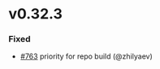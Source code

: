 # v0.32.3

### Fixed

* [#763](https://github.com/helmwave/helmwave/issues/763) priority for repo build (@zhilyaev)

